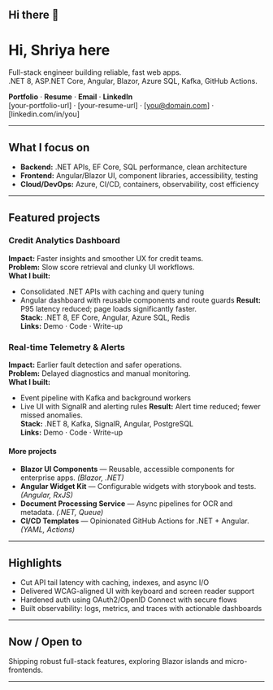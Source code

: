 ## Hi there 👋

<!--
**shriya9876/shriya9876** is a ✨ _special_ ✨ repository because its `README.md` (this file) appears on your GitHub profile.

Here are some ideas to get you started:

- 🔭 I’m currently working on ...
- 🌱 I’m currently learning ...
- 👯 I’m looking to collaborate on ...
- 🤔 I’m looking for help with ...
- 💬 Ask me about ...
- 📫 How to reach me: ...
- 😄 Pronouns: ...
- ⚡ Fun fact: ...
-->
# Hi, Shriya here

Full-stack engineer building reliable, fast web apps.  
.NET 8, ASP.NET Core, Angular, Blazor, Azure SQL, Kafka, GitHub Actions.

**Portfolio** · **Resume** · **Email** · **LinkedIn**  
[your-portfolio-url] · [your-resume-url] · [you@domain.com] · [linkedin.com/in/you]

---

## What I focus on
- **Backend:** .NET APIs, EF Core, SQL performance, clean architecture
- **Frontend:** Angular/Blazor UI, component libraries, accessibility, testing
- **Cloud/DevOps:** Azure, CI/CD, containers, observability, cost efficiency

---

## Featured projects

### Credit Analytics Dashboard
**Impact:** Faster insights and smoother UX for credit teams.  
**Problem:** Slow score retrieval and clunky UI workflows.  
**What I built:**
- Consolidated .NET APIs with caching and query tuning
- Angular dashboard with reusable components and route guards
**Result:** P95 latency reduced; page loads significantly faster.  
**Stack:** .NET 8, EF Core, Angular, Azure SQL, Redis  
**Links:** Demo · Code · Write-up

### Real-time Telemetry & Alerts
**Impact:** Earlier fault detection and safer operations.  
**Problem:** Delayed diagnostics and manual monitoring.  
**What I built:**
- Event pipeline with Kafka and background workers
- Live UI with SignalR and alerting rules
**Result:** Alert time reduced; fewer missed anomalies.  
**Stack:** .NET 8, Kafka, SignalR, Angular, PostgreSQL  
**Links:** Demo · Code · Write-up

#### More projects
- **Blazor UI Components** — Reusable, accessible components for enterprise apps. *(Blazor, .NET)*
- **Angular Widget Kit** — Configurable widgets with storybook and tests. *(Angular, RxJS)*
- **Document Processing Service** — Async pipelines for OCR and metadata. *(.NET, Queue)*
- **CI/CD Templates** — Opinionated GitHub Actions for .NET + Angular. *(YAML, Actions)*

---

## Highlights
- Cut API tail latency with caching, indexes, and async I/O
- Delivered WCAG-aligned UI with keyboard and screen reader support
- Hardened auth using OAuth2/OpenID Connect with secure flows
- Built observability: logs, metrics, and traces with actionable dashboards

---

## Now / Open to
Shipping robust full-stack features, exploring Blazor islands and micro-frontends.

---




